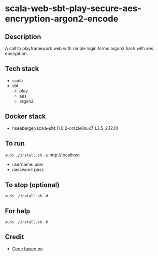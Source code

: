 # scala-web-sbt-play-secure-aes-encryption-argon2-encode

## Description
A call to playframework web
with simple login forms argon2 hash
with aes encryption.

## Tech stack
- scala
- sbt
  - play
  - aes
  - argon2

## Docker stack
- hseeberger/scala-sbt:11.0.2-oraclelinux7_1.3.5_2.12.10

## To run
`sudo ./install.sh -u`
http://localhost
- username: user
- password: pass

## To stop (optional)
`sudo ./install.sh -d`

## For help
`sudo ./install.sh -h`

## Credit
- [Code based on](https://github.com/alvinj/PlayFrameworkLoginAuthenticationExample.git)
